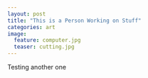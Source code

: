 ```yaml
---
layout: post
title: "This is a Person Working on Stuff"
categories: art
image:
  feature: computer.jpg
  teaser: cutting.jpg
---
```


Testing another one
